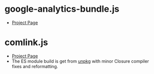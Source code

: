# google-analytics-bundle.js

* [Project Page](https://github.com/googlearchive/chrome-platform-analytics)

# comlink.js

* [Project Page](https://github.com/GoogleChromeLabs/comlink)
* The ES module build is get from [unpkg](https://unpkg.com/comlink@4.2.0/dist/esm/comlink.js) with minor Closure compiler fixes and reformatting.
